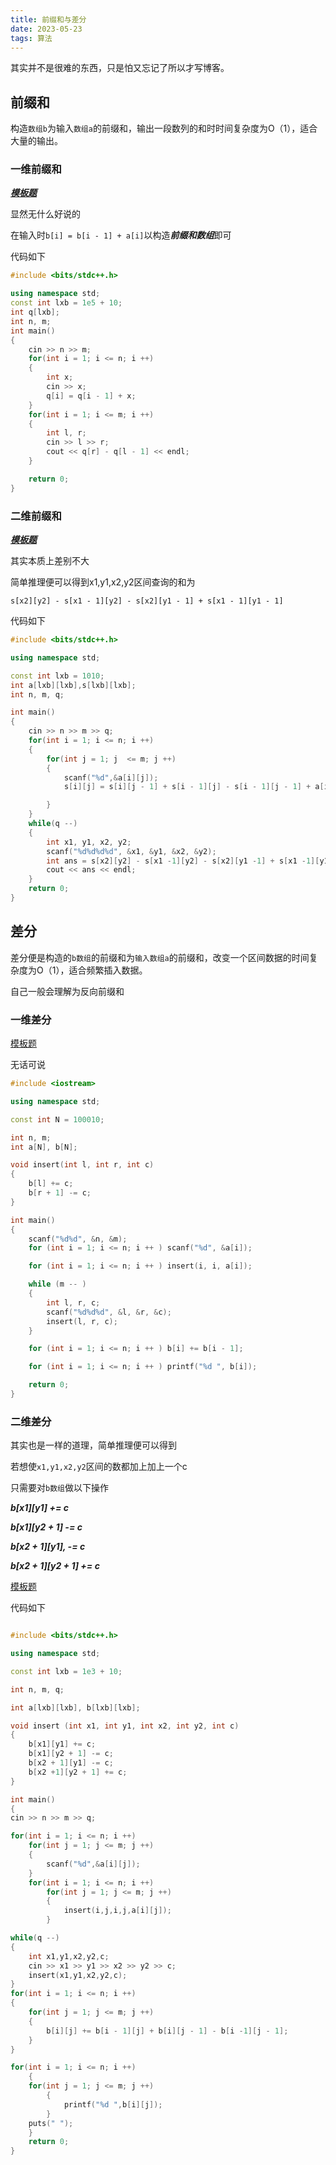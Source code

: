 ```yaml
---
title: 前缀和与差分
date: 2023-05-23
tags: 算法
---
```

其实并不是很难的东西，只是怕又忘记了所以才写博客。

## 前缀和 

构造``数组b``为输入``数组a``的前缀和，输出一段数列的和时时间复杂度为O（1），适合大量的输出。

### 一维前缀和


***[模板题](https://www.acwing.com/problem/content/797/)***

显然无什么好说的


在输入时``b[i] = b[i - 1] + a[i]``以构造***前缀和数组***即可  

代码如下

```c++
#include <bits/stdc++.h>

using namespace std;
const int lxb = 1e5 + 10;
int q[lxb];
int n, m;
int main()
{
	cin >> n >> m;
	for(int i = 1; i <= n; i ++)
	{
		int x; 
		cin >> x;
		q[i] = q[i - 1] + x;
	}
	for(int i = 1; i <= m; i ++)
	{
		int l, r;
		cin >> l >> r;
		cout << q[r] - q[l - 1] << endl;
	}

	return 0;
}
```

### 二维前缀和

***[模板题](https://www.acwing.com/problem/content/798/)***

其实本质上差别不大

简单推理便可以得到x1,y1,x2,y2区间查询的和为

``s[x2][y2] - s[x1 - 1][y2] - s[x2][y1 - 1] + s[x1 - 1][y1 - 1]``

代码如下
~~~c++
#include <bits/stdc++.h>

using namespace std;

const int lxb = 1010;
int a[lxb][lxb],s[lxb][lxb];
int n, m, q;

int main()
{
	cin >> n >> m >> q;
	for(int i = 1; i <= n; i ++)
	{
		for(int j = 1; j  <= m; j ++)
		{
			scanf("%d",&a[i][j]);
			s[i][j] = s[i][j - 1] + s[i - 1][j] - s[i - 1][j - 1] + a[i][j];

		}
	}
	while(q --)
	{
		int x1, y1, x2, y2;
		scanf("%d%d%d%d", &x1, &y1, &x2, &y2);
		int ans = s[x2][y2] - s[x1 -1][y2] - s[x2][y1 -1] + s[x1 -1][y1 -1];
		cout << ans << endl;
	}
	return 0;
}
~~~

## 差分

差分便是构造的``b数组``的前缀和为``输入数组a``的前缀和，改变一个区间数据的时间复杂度为O（1），适合频繁插入数据。

自己一般会理解为反向前缀和

### 一维差分

[模板题](https://www.acwing.com/problem/content/799/)

无话可说

~~~c++
#include <iostream>

using namespace std;

const int N = 100010;

int n, m;
int a[N], b[N];

void insert(int l, int r, int c)
{
    b[l] += c;
    b[r + 1] -= c;
}

int main()
{
    scanf("%d%d", &n, &m);
    for (int i = 1; i <= n; i ++ ) scanf("%d", &a[i]);

    for (int i = 1; i <= n; i ++ ) insert(i, i, a[i]);

    while (m -- )
    {
        int l, r, c;
        scanf("%d%d%d", &l, &r, &c);
        insert(l, r, c);
    }

    for (int i = 1; i <= n; i ++ ) b[i] += b[i - 1];

    for (int i = 1; i <= n; i ++ ) printf("%d ", b[i]);

    return 0;
}

~~~

### 二维差分

其实也是一样的道理，简单推理便可以得到

若想使``x1,y1,x2,y2``区间的数都加上加上一个c

只需要对``b数组``做以下操作

***b[x1][y1] += c***

***b[x1][y2 + 1] -= c***

***b[x2 + 1][y1], -= c***

***b[x2 + 1][y2 + 1] += c***   


[模板题](https://www.acwing.com/activity/content/problem/content/832/)

代码如下

~~~c++

#include <bits/stdc++.h>

using namespace std;

const int lxb = 1e3 + 10;

int n, m, q;

int a[lxb][lxb], b[lxb][lxb];

void insert (int x1, int y1, int x2, int y2, int c)
{
    b[x1][y1] += c;
    b[x1][y2 + 1] -= c;
    b[x2 + 1][y1] -= c;
    b[x2 +1][y2 + 1] += c;
}

int main()
{
cin >> n >> m >> q;

for(int i = 1; i <= n; i ++)
    for(int j = 1; j <= m; j ++)
    {
        scanf("%d",&a[i][j]);
    }
    for(int i = 1; i <= n; i ++)
        for(int j = 1; j <= m; j ++)
        {
            insert(i,j,i,j,a[i][j]);
        }

while(q --)
{
    int x1,y1,x2,y2,c;
    cin >> x1 >> y1 >> x2 >> y2 >> c;
    insert(x1,y1,x2,y2,c);
}
for(int i = 1; i <= n; i ++)
{
    for(int j = 1; j <= m; j ++)
    {
        b[i][j] += b[i - 1][j] + b[i][j - 1] - b[i -1][j - 1];
    }
}

for(int i = 1; i <= n; i ++)
    {
    for(int j = 1; j <= m; j ++)
        {
            printf("%d ",b[i][j]);
        }
    puts(" ");
    }
    return 0;
}


~~~
